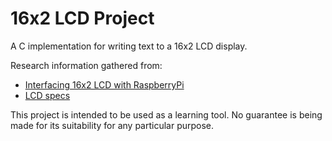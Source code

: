 # 16x2 LCD Project
A C implementation for writing text to a 16x2 LCD display.

Research information gathered from:

* [Interfacing 16x2 LCD with RaspberryPi](https://www.iotstarters.com/interfacing-16x2-lcd-with-raspberry-pi/)
* [LCD specs](https://panda-bg.com/datasheet/2134-091834-LCD-module-TC1602D-02WA0-16x2-STN.pdf)

This project is intended to be used as a learning tool.
No guarantee is being made for its suitability for any particular purpose.

